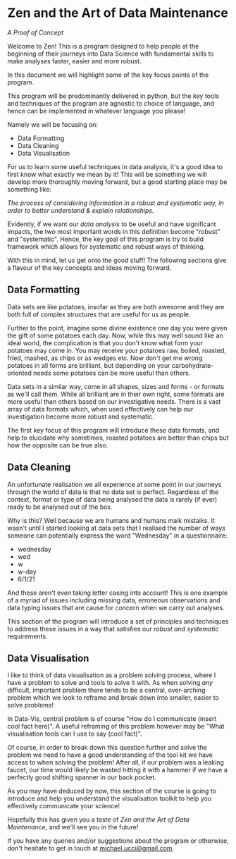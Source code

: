 # Zen and the Art of Data Maintenance
_A Proof of Concept_

Welcome to Zen! This is a program designed to help people at the beginning of their journeys into Data Science with fundamental skills to make analyses faster, easier and more robust.

In this document we will highlight some of the key focus points of the program.

This program will be predominantly delivered in python, but the key tools and techniques of the program are agnostic to choice of language, and hence can be implemented in whatever language you please!

Namely we will be focusing on:

* Data Formatting
* Data Cleaning
* Data Visualisation

For us to learn some useful techniques in data analysis, it's a good idea to first know what exactly we mean by it! This will be something we will develop more thoroughly moving forward, but a good starting place may be something like:

_The process of considering information in a robust and systematic way, in order to better understand & explain relationships._

Evidently, if we want our _data analysis_ to be useful and have significant impacts, the two most important words in this definition become "robust" and "systematic". Hence, the key goal of this program is try to build framework which allows for systematic and robust ways of thinking.

With this in mind, let us get onto the good stuff! The following sections give a flavour of the key concepts and ideas moving forward.

## Data Formatting
Data sets are like potatoes, insofar as they are both awesome and they are both full of complex structures that are useful for us as people. 

Further to the point, imagine some divine existence one day you were given the gift of some potatoes each day. Now, while this may well sound like an ideal world, the complication is that you don't know what form your potatoes may come in. You may receive your potatoes raw, boiled, roasted, fried, mashed, as chips or as wedges etc. Now don't get me wrong potatoes in all forms are brilliant, but depending on your carbohydrate-oriented needs some potatoes can be more useful than others.

Data sets in a similar way, come in all shapes, sizes and forms - or formats as we'll call them. While all brilliant are in their own right, some formats are more useful than others based on our investigative needs. There is a vast array of data formats which, when used effectively can help our investigation become more robust and systematic. 

The first key focus of this program will introduce these data formats, and help to elucidate why sometimes, roasted potatoes are better than chips but how the opposite can be true also.

## Data Cleaning

An unfortunate realisation we all experience at some point in our journeys through the world of data is that no data set is perfect. Regardless of the context, format or type of data being analysed the data is rarely (if ever) ready to be analysed out of the box. 

Why is this? Well because we are humans and humans maik mistaiks. It wasn't until I started looking at data sets that I realised the number of ways someone can potentially express the word "Wednesday" in a questionnaire:
* wednesday
* wed
* w
* w-day
* 6/1/21

And these aren't even taking letter casing into account! This is one example of a myriad of issues including missing data, erroneous observations and data typing issues that are cause for concern when we carry out analyses.

This section of the program will introduce a set of principles and techniques to address these issues in a way that satisfies our _robust and systematic_ requirements.

## Data Visualisation
I like to think of data visualisation as a problem solving process, where I have a problem to solve and tools to solve it with. As when solving _any_ difficult, important problem there tends to be a central, over-arching problem which we look to reframe and break down into smaller, easier to solve problems!

In Data-Vis, central problem is of course "How do I communicate (insert cool fact here)". A useful reframing of this problem however may be "What visualisation tools can I use to say (cool fact)". 

Of course, in order to break down this question further and solve the problem we need to have a good understanding of the tool kit we have access to when solving the problem! After all, if our problem was a leaking faucet, our time would likely be wasted hitting it with a hammer if we have a perfectly good shifting spanner in our back pocket. 

As you may have deduced by now, this section of the course is going to introduce and help you understand the visualisation toolkit to help you effectively communicate your science!

Hopefully this has given you a taste of _Zen and the Art of Data Maintenance_, and we'll see you in the future!

If you have any queries and/or suggestions about the program or otherwise, don't hesitate to get in touch at michael.ucci@gmail.com.
